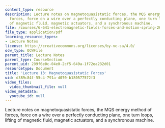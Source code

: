 ```yaml
---
content_type: resource
description: Lecture notes on magnetoquasistatic forces, the MQS energy method of
  forces, force on a wire over a perfectly conducting plane, one turn loops, lifting
  of magnetic fluid, magnetic actuators, and a synchronous machine.
file: /courses/6-641-electromagnetic-fields-forces-and-motion-spring-2005/d389c84f55c4791ad070b180577572f3_lecture13.pdf
file_type: application/pdf
learning_resource_types:
- Lecture Notes
license: https://creativecommons.org/licenses/by-nc-sa/4.0/
ocw_type: OCWFile
parent_title: Lecture Notes
parent_type: CourseSection
parent_uid: 209f6e0c-04e0-2cf5-649a-1f72ea232d01
resourcetype: Document
title: 'Lecture 13: Magnetoquasistatic Forces'
uid: d389c84f-55c4-791a-d070-b180577572f3
video_files:
  video_thumbnail_file: null
video_metadata:
  youtube_id: null
---
```

Lecture notes on magnetoquasistatic forces, the MQS energy method of forces, force on a wire over a perfectly conducting plane, one turn loops, lifting of magnetic fluid, magnetic actuators, and a synchronous machine.